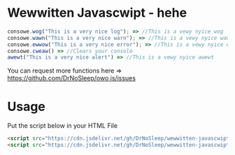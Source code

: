 # Wewwitten Javascwipt - hehe

```js
consowe.wog("This is a very nice log"); => //This is a vewy nyice wog
consowe.wawn("This is a very nice warn"); => //This is a vewy nyice wawn
consowe.ewwow("This is a very nice error"); => //This is a vewy nyice ewwow
consowe.cweaw() => //Clears your console
awewt("This is a very nice alert") => //This is a vewy nyice awewt
```

You can request more functions here => https://github.com/DrNoSleep/owo.js/issues


# Usage
Put the script below in your HTML File
```HTML
<script src="https://cdn.jsdelivr.net/gh/DrNoSleep/wewwitten-javascwipt@main/index.js"></script>
<script src="https://cdn.jsdelivr.net/gh/DrNoSleep/wewwitten-javascwipt@main/index.min.js"></script>
```
